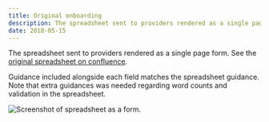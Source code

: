 ```yaml
---
title: Original onboarding
description: The spreadsheet sent to providers rendered as a single page form
date: 2018-05-15
---
```


The spreadsheet sent to providers rendered as a single page form. See the [original spreadsheet on confluence](https://dfedigital.atlassian.net/wiki/spaces/BaT/pages/319258638/Spreadsheet+for+private+beta).

Guidance included alongside each field matches the spreadsheet guidance. Note that extra guidances was needed regarding word counts and validation in the spreadsheet.

![Screenshot of spreadsheet as a form.](spreadsheet-as-a-form.png "Spreadsheet as a form")
